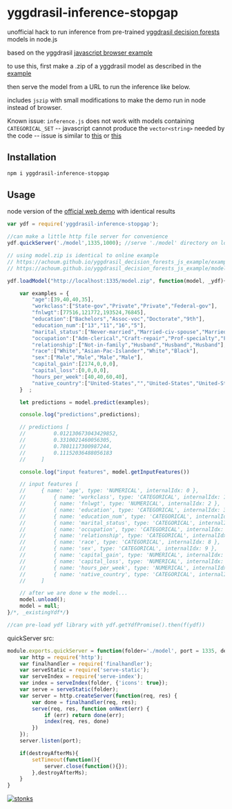 # yggdrasil-inference-stopgap

unofficial hack to run inference from pre-trained [yggdrasil decision forests](https://ydf.readthedocs.io/en/latest/index.html) models in node.js

based on the yggdrasil [javascript browser example](https://ydf.readthedocs.io/en/latest/js_serving.html)

to use this, first make a .zip of a yggdrasil model as described in the [example](https://ydf.readthedocs.io/en/latest/js_serving.html#usage-example)

then serve the model from a URL to run the inference like below.

includes `jszip` with small modifications to make the demo run in node instead of browser.

Known issue: `inference.js` does not work with models containing `CATEGORICAL_SET` -- javascript cannot produce the `vector<string>` needed by the code -- issue is similar to [this](https://github.com/emscripten-core/emscripten/issues/6905) or [this](https://github.com/emscripten-core/emscripten/issues/8933)

## Installation

```sh
npm i yggdrasil-inference-stopgap
```

## Usage 

node version of the [official web demo](https://achoum.github.io/yggdrasil_decision_forests_js_example/example.html) with identical results

```javascript
var ydf = require('yggdrasil-inference-stopgap');

//can make a little http file server for convenience 
ydf.quickServer('./model',1335,1000); //serve './model' directory on localhost port 1335. kill the server after 1000ms to avoid having the process stay running. use 0 to leave the server running.

// using model.zip is identical to online example
// https://achoum.github.io/yggdrasil_decision_forests_js_example/example.html
// https://achoum.github.io/yggdrasil_decision_forests_js_example/model.zip

ydf.loadModel("http://localhost:1335/model.zip", function(model, _ydf){

    var examples = {
        "age":[39,40,40,35],
        "workclass":["State-gov","Private","Private","Federal-gov"],
        "fnlwgt":[77516,121772,193524,76845],
        "education":["Bachelors","Assoc-voc","Doctorate","9th"],
        "education_num":["13","11","16","5"],
        "marital_status":["Never-married","Married-civ-spouse","Married-civ-spouse","Married-civ-spouse"],
        "occupation":["Adm-clerical","Craft-repair","Prof-specialty","Farming-fishing"],
        "relationship":["Not-in-family","Husband","Husband","Husband"],
        "race":["White","Asian-Pac-Islander","White","Black"],
        "sex":["Male","Male","Male","Male"],
        "capital_gain":[2174,0,0,0],
        "capital_loss":[0,0,0,0],
        "hours_per_week":[40,40,60,40],
        "native_country":["United-States","","United-States","United-States"]
    }  ;

    let predictions = model.predict(examples);

    console.log("predictions",predictions);

    // predictions [
    //         0.012130673043429852,
    //         0.3310021460056305,
    //         0.7801117300987244,
    //         0.11152036488056183
    //     ]

    console.log("input features", model.getInputFeatures())

    // input features [
    //     { name: 'age', type: 'NUMERICAL', internalIdx: 0 },
    //         { name: 'workclass', type: 'CATEGORICAL', internalIdx: 1 },
    //         { name: 'fnlwgt', type: 'NUMERICAL', internalIdx: 2 },
    //         { name: 'education', type: 'CATEGORICAL', internalIdx: 3 },
    //         { name: 'education_num', type: 'CATEGORICAL', internalIdx: 4 },
    //         { name: 'marital_status', type: 'CATEGORICAL', internalIdx: 5 },
    //         { name: 'occupation', type: 'CATEGORICAL', internalIdx: 6 },
    //         { name: 'relationship', type: 'CATEGORICAL', internalIdx: 7 },
    //         { name: 'race', type: 'CATEGORICAL', internalIdx: 8 },
    //         { name: 'sex', type: 'CATEGORICAL', internalIdx: 9 },
    //         { name: 'capital_gain', type: 'NUMERICAL', internalIdx: 10 },
    //         { name: 'capital_loss', type: 'NUMERICAL', internalIdx: 11 },
    //         { name: 'hours_per_week', type: 'NUMERICAL', internalIdx: 12 },
    //         { name: 'native_country', type: 'CATEGORICAL', internalIdx: 13 }
    //     ]

    // after we are done w the model...
    model.unload();
    model = null;
}/*, _existingYdf*/)

//can pre-load ydf library with ydf.getYdfPromise().then(f(ydf))
```

quickServer src:
```javascript
module.exports.quickServer = function(folder='./model', port = 1335, destroyAfterMs=1000){
    var http = require('http');
    var finalhandler = require('finalhandler');
    var serveStatic = require('serve-static');
    var serveIndex = require('serve-index');
    var index = serveIndex(folder, {'icons': true});
    var serve = serveStatic(folder);
    var server = http.createServer(function(req, res) {
        var done = finalhandler(req, res);
        serve(req, res, function onNext(err) {
            if (err) return done(err);
            index(req, res, done)
        })
    });
    server.listen(port);

    if(destroyAfterMs){
        setTimeout(function(){
            server.close(function(){});
        },destroyAfterMs);
    }
}
```

[![stonks](https://i.imgur.com/UpDxbfe.png)](https://www.npmjs.com/~stonkpunk)

